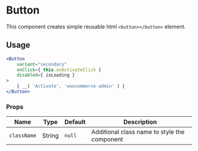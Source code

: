 Button
===

This component creates simple reusable html `<button></button>` element.

## Usage

```jsx
<Button
	variant="secondary"
	onClick={ this.onActivateClick }
	disabled={ isLoading }
>
	{ __( 'Activate', 'woocommerce-admin' ) }
</Button>
```

### Props

Name | Type | Default | Description
--- | --- | --- | ---
`className` | String | `null` | Additional class name to style the component
